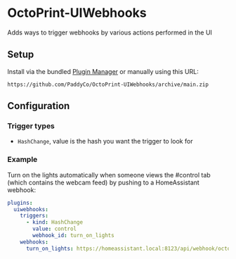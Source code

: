 # OctoPrint-UIWebhooks

Adds ways to trigger webhooks by various actions performed in the UI

## Setup

Install via the bundled [Plugin Manager](https://docs.octoprint.org/en/master/bundledplugins/pluginmanager.html)
or manually using this URL:

    https://github.com/PaddyCo/OctoPrint-UIWebhooks/archive/main.zip

## Configuration

### Trigger types

* `HashChange`, value is the hash you want the trigger to look for

### Example

Turn on the lights automatically when someone views the #control tab (which contains the webcam feed) by pushing to a HomeAssistant webhook:

``` yaml
plugins:
  uiwebhooks:
    triggers:
      - kind: HashChange
        value: control
        webhook_id: turn_on_lights
    webhooks:
      turn_on_lights: https://homeassistant.local:8123/api/webhook/octoprint_webcam_accessed
```
